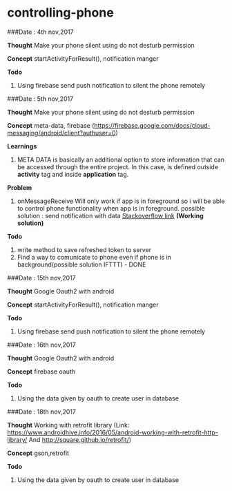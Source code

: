 # controlling-phone
###Date : 4th nov,2017

**Thought**  Make your phone silent using do not desturb permission

**Concept** startActivityForResult(), notification manger

**Todo** 
<ol>
    <li> Using firebase send push notification to silent the phone remotely </li>
</ol>


###Date : 5th nov,2017

**Thought**  Make your phone silent using do not desturb permission

**Concept** meta-data, firebase (https://firebase.google.com/docs/cloud-messaging/android/client?authuser=0)

**Learnings**
 <ol>
     <li> META DATA is basically an additional option to store information that can be accessed through the entire project. In this case, <meta-data> is defined outside <b>activity</b> tag and inside <b>application</b> tag. </li>
 </ol>
 
 **Problem**
  <ol>
      <li> onMessageReceive Will only work if app is in foreground so i will be able to control phone functionality when app is in foreground. possible solution : send notification with data <a href="https://stackoverflow.com/questions/37711082/how-to-handle-notification-when-app-in-background-in-firebase">Stackoverflow link</a> <b>(Working solution)</b></li>
  </ol>

              
**Todo** 
<ol>
    <li> write method to save refreshed token to server </li>
    <li> Find a way to comunicate to phone even if phone is in background(possible solution IFTTT) - DONE </li>
</ol>


###Date : 15th nov,2017

**Thought**  Google Oauth2 with android

**Concept** startActivityForResult(), notification manger

**Todo** 
<ol>
    <li> Using firebase send push notification to silent the phone remotely </li>
</ol>

###Date : 16th nov,2017

**Thought**  Google Oauth2 with android

**Concept** firebase oauth

**Todo** 
<ol>
    <li> Using the data given by oauth to create user in database </li>
</ol>

###Date : 18th nov,2017

**Thought**  Working with retrofit library (Link: https://www.androidhive.info/2016/05/android-working-with-retrofit-http-library/ And http://square.github.io/retrofit/)

**Concept** gson,retrofit

**Todo** 
<ol>
    <li> Using the data given by oauth to create user in database </li>
</ol>



